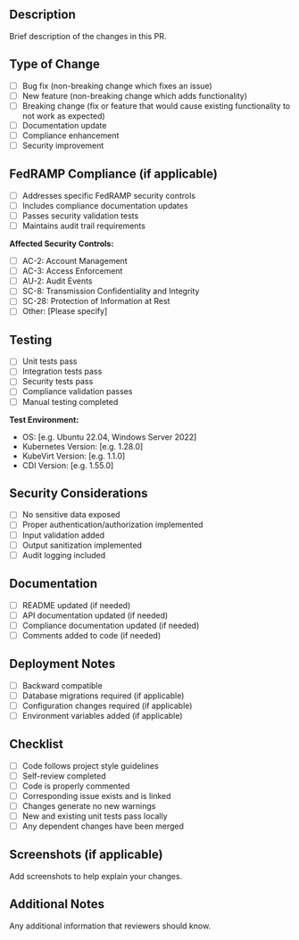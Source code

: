 ## Description
Brief description of the changes in this PR.

## Type of Change
- [ ] Bug fix (non-breaking change which fixes an issue)
- [ ] New feature (non-breaking change which adds functionality)
- [ ] Breaking change (fix or feature that would cause existing functionality to not work as expected)
- [ ] Documentation update
- [ ] Compliance enhancement
- [ ] Security improvement

## FedRAMP Compliance (if applicable)
- [ ] Addresses specific FedRAMP security controls
- [ ] Includes compliance documentation updates
- [ ] Passes security validation tests
- [ ] Maintains audit trail requirements

**Affected Security Controls:**
- [ ] AC-2: Account Management
- [ ] AC-3: Access Enforcement
- [ ] AU-2: Audit Events
- [ ] SC-8: Transmission Confidentiality and Integrity
- [ ] SC-28: Protection of Information at Rest
- [ ] Other: [Please specify]

## Testing
- [ ] Unit tests pass
- [ ] Integration tests pass
- [ ] Security tests pass
- [ ] Compliance validation passes
- [ ] Manual testing completed

**Test Environment:**
- OS: [e.g. Ubuntu 22.04, Windows Server 2022]
- Kubernetes Version: [e.g. 1.28.0]
- KubeVirt Version: [e.g. 1.1.0]
- CDI Version: [e.g. 1.55.0]

## Security Considerations
- [ ] No sensitive data exposed
- [ ] Proper authentication/authorization implemented
- [ ] Input validation added
- [ ] Output sanitization implemented
- [ ] Audit logging included

## Documentation
- [ ] README updated (if needed)
- [ ] API documentation updated (if needed)
- [ ] Compliance documentation updated (if needed)
- [ ] Comments added to code (if needed)

## Deployment Notes
- [ ] Backward compatible
- [ ] Database migrations required (if applicable)
- [ ] Configuration changes required (if applicable)
- [ ] Environment variables added (if applicable)

## Checklist
- [ ] Code follows project style guidelines
- [ ] Self-review completed
- [ ] Code is properly commented
- [ ] Corresponding issue exists and is linked
- [ ] Changes generate no new warnings
- [ ] New and existing unit tests pass locally
- [ ] Any dependent changes have been merged

## Screenshots (if applicable)
Add screenshots to help explain your changes.

## Additional Notes
Any additional information that reviewers should know.
